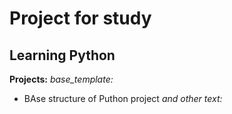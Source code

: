 # Project for study

## Learning Python 

**Projects:**
*base_template:*
   - BAse structure of Puthon project
*and other text:*
